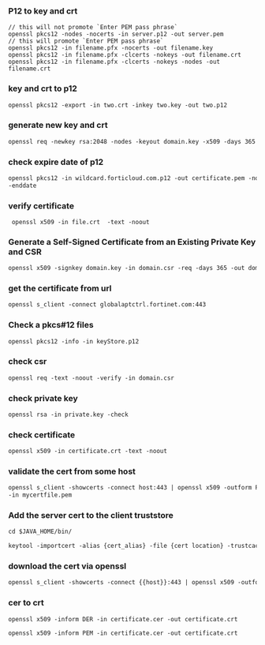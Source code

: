 ### P12 to key and crt

```$markdown
// this will not promote `Enter PEM pass phrase`
openssl pkcs12 -nodes -nocerts -in server.p12 -out server.pem
// this will promote `Enter PEM pass phrase`
openssl pkcs12 -in filename.pfx -nocerts -out filename.key
openssl pkcs12 -in filename.pfx -clcerts -nokeys -out filename.crt
openssl pkcs12 -in filename.pfx -clcerts -nokeys -nodes -out filename.crt

```

### key and crt to p12

```markdown
openssl pkcs12 -export -in two.crt -inkey two.key -out two.p12
```

### generate new key and crt

```markdown
openssl req -newkey rsa:2048 -nodes -keyout domain.key -x509 -days 365 -out domain.crt
```

### check expire date of p12

```markdown
openssl pkcs12 -in wildcard.forticloud.com.p12 -out certificate.pem -nodes cat certificate.pem | openssl x509 -noout
-enddate

```

### verify certificate

```
 openssl x509 -in file.crt  -text -noout

```

### Generate a Self-Signed Certificate from an Existing Private Key and CSR

```markdown
openssl x509 -signkey domain.key -in domain.csr -req -days 365 -out domain.crt
```

### get the certificate from url

```markdown
openssl s_client -connect globalaptctrl.fortinet.com:443
```

### Check a pkcs#12 files

```markdown
openssl pkcs12 -info -in keyStore.p12
```

### check csr

```markdown
openssl req -text -noout -verify -in domain.csr
```

### check private key

```markdown
openssl rsa -in private.key -check
```

### check certificate

```markdown
openssl x509 -in certificate.crt -text -noout
```

### validate the cert from some host

```markdown
openssl s_client -showcerts -connect host:443 | openssl x509 -outform PEM >mycertfile.pem openssl x509 -enddate -noout
-in mycertfile.pem

```

### Add the server cert to the client truststore

```markdown
cd $JAVA_HOME/bin/

keytool -importcert -alias {cert_alias} -file {cert location} -trustcacerts -keystore $JAVA_HOME/jre/lib/security/cacerts -storetype JKS
```

### download the cert via openssl

```markdown
openssl s_client -showcerts -connect {{host}}:443 | openssl x509 -outform PEM > mycertfile.pem
```

### cer to crt

```markdown
openssl x509 -inform DER -in certificate.cer -out certificate.crt

openssl x509 -inform PEM -in certificate.cer -out certificate.crt
```
